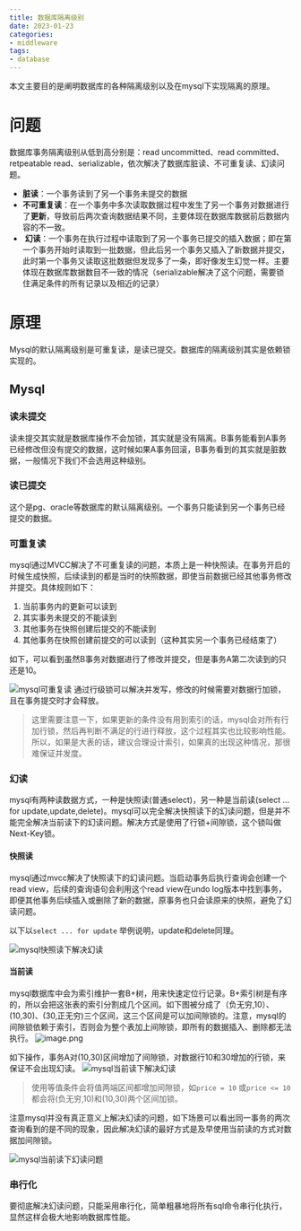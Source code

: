 ```yaml
---
title: 数据库隔离级别
date: 2023-01-23
categories:
- middleware
tags:
- database
---
```


本文主要目的是阐明数据库的各种隔离级别以及在mysql下实现隔离的原理。

<!--more-->

# 问题
数据库事务隔离级别从低到高分别是：read uncommitted、read committed、retpeatable read、serializable，依次解决了数据库脏读、不可重复读、幻读问题。
-   **脏读**：一个事务读到了另一个事务未提交的数据
-   **不可重复读**：在一个事务中多次读取数据过程中发生了另一个事务对数据进行了**更新**，导致前后两次查询数据结果不同，主要体现在数据库数据前后数据内容的不一致。
-    **幻读**：一个事务在执行过程中读取到了另一个事务已提交的插入数据；即在第一个事务开始时读取到一批数据，但此后另一个事务又插入了新数据并提交，此时第一个事务又读取这批数据但发现多了一条，即好像发生幻觉一样。主要体现在数据库数据数目不一致的情况（serializable解决了这个问题，需要锁住满足条件的所有记录以及相近的记录）

# 原理
Mysql的默认隔离级别是可重复读，是读已提交。数据库的隔离级别其实是依赖锁实现的。

## Mysql

### 读未提交
读未提交其实就是数据库操作不会加锁，其实就是没有隔离。B事务能看到A事务已经修改但没有提交的数据，这时候如果A事务回滚，B事务看到的其实就是脏数据，一般情况下我们不会选用这种级别。

### 读已提交
这个是pg、oracle等数据库的默认隔离级别。一个事务只能读到另一个事务已经提交的数据。

### 可重复读
mysql通过MVCC解决了不可重复读的问题，本质上是一种快照读。在事务开启的时候生成快照，后续读到的都是当时的快照数据，即使当前数据已经其他事务修改并提交。具体规则如下：
1.  当前事务内的更新可以读到
2.  其实事务未提交的不能读到
3.  其他事务在快照创建后提交的不能读到
4.  其他事务在快照创建前提交的可以读到（这种其实另一个事务已经结束了）

如下，可以看到虽然B事务对数据进行了修改并提交，但是事务A第二次读到的只还是10。

![mysql可重复读](http://shinerio.oss-cn-beijing.aliyuncs.com/obsidian%2Fmysql%E5%8F%AF%E9%87%8D%E5%A4%8D%E8%AF%BB.svg
)
通过行级锁可以解决并发写，修改的时候需要对数据行加锁，且在事务提交时才会释放。
> 这里需要注意一下，如果更新的条件没有用到索引的话，mysql会对所有行加行锁，然后再判断不满足的行进行释放，这个过程其实也比较影响性能。所以，如果是大表的话，建议合理设计索引，如果真的出现这种情况，那很难保证并发度。

### 幻读
mysql有两种读数据方式，一种是快照读(普通select)，另一种是当前读(select ... for update,update,delete)。mysql可以完全解决快照读下的幻读问题，但是并不能完全解决当前读下的幻读问题。解决方式是使用了行锁+间隙锁，这个锁叫做 Next-Key锁。

#### 快照读
mysql通过mvcc解决了快照读下的幻读问题。当启动事务后执行查询会创建一个read view，后续的查询语句会利用这个read view在undo log版本中找到事务，即便其他事务后续插入或删除了新的数据，原事务也只会读原来的快照，避免了幻读问题。

以下以`select ... for update` 举例说明，update和delete同理。

![mysql快照读下解决幻读](http://shinerio.oss-cn-beijing.aliyuncs.com/obsidian%2Fmysql%E5%BF%AB%E7%85%A7%E8%AF%BB%E4%B8%8B%E8%A7%A3%E5%86%B3%E5%B9%BB%E8%AF%BB.svg
)
#### 当前读
mysql数据库中会为索引维护一套B+树，用来快速定位行记录。B+索引树是有序的，所以会把这张表的索引分割成几个区间。如下图被分成了（负无穷,10）、(10,30)、(30,正无穷)三个区间，这三个区间是可以加间隙锁的。注意，mysql的间隙锁依赖于索引，否则会为整个表加上间隙锁，即所有的数据插入、删除都无法执行。
![image.png](https://shinerio.oss-cn-beijing.aliyuncs.com/obsidian/mysql%E9%97%B4%E9%9A%99%E9%94%81.png)

如下操作，事务A对(10,30)区间增加了间隙锁，对数据行10和30增加的行锁，来保证不会出现幻读。
![mysql当前读下解决幻读](http://shinerio.oss-cn-beijing.aliyuncs.com/obsidian%2Fmysql%E5%BD%93%E5%89%8D%E8%AF%BB%E4%B8%8B%E8%A7%A3%E5%86%B3%E5%B9%BB%E8%AF%BB.svg
)
> 使用等值条件会将值两端区间都增加间隙锁，如`price = 10` 或`price <= 10` 都会将(负无穷,10)和(10,30)两个区间加锁。

注意mysql并没有真正意义上解决幻读的问题，如下场景可以看出同一事务的两次查询看到的是不同的现象，因此解决幻读的最好方式是及早使用当前读的方式对数据加间隙锁。

![mysql当前读下幻读问题](http://shinerio.oss-cn-beijing.aliyuncs.com/obsidian%2Fmysql%E5%BD%93%E5%89%8D%E8%AF%BB%E4%B8%8B%E5%B9%BB%E8%AF%BB%E9%97%AE%E9%A2%98.svg
)
### 串行化
要彻底解决幻读问题，只能采用串行化，简单粗暴地将所有sql命令串行化执行，显然这样会极大地影响数据库性能。